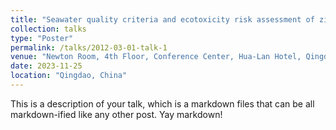 ```yaml
---
title: "Seawater quality criteria and ecotoxicity risk assessment of zinc oxide nanoparticles based on data of resident marine organisms in China"
collection: talks
type: "Poster"
permalink: /talks/2012-03-01-talk-1
venue: "Newton Room, 4th Floor, Conference Center, Hua-Lan Hotel, Qingdao"
date: 2023-11-25
location: "Qingdao, China"
---
```


This is a description of your talk, which is a markdown files that can be all markdown-ified like any other post. Yay markdown!

